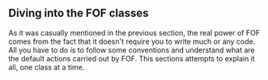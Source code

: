 Diving into the FOF classes
---------------------------

As it was casually mentioned in the previous section, the real power of
FOF comes from the fact that it doesn't require you to write much or any
code. All you have to do is to follow some conventions and understand
what are the default actions carried out by FOF. This sections attempts
to explain it all, one class at a time.